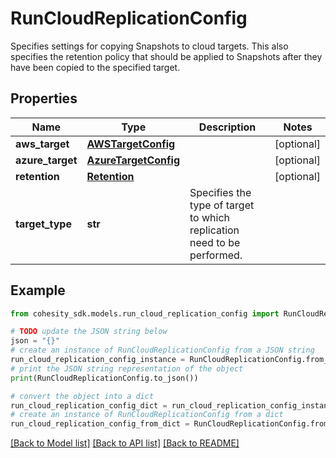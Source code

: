 # RunCloudReplicationConfig

Specifies settings for copying Snapshots to cloud targets. This also specifies the retention policy that should be applied to Snapshots after they have been copied to the specified target.

## Properties

Name | Type | Description | Notes
------------ | ------------- | ------------- | -------------
**aws_target** | [**AWSTargetConfig**](AWSTargetConfig.md) |  | [optional] 
**azure_target** | [**AzureTargetConfig**](AzureTargetConfig.md) |  | [optional] 
**retention** | [**Retention**](Retention.md) |  | [optional] 
**target_type** | **str** | Specifies the type of target to which replication need to be performed. | 

## Example

```python
from cohesity_sdk.models.run_cloud_replication_config import RunCloudReplicationConfig

# TODO update the JSON string below
json = "{}"
# create an instance of RunCloudReplicationConfig from a JSON string
run_cloud_replication_config_instance = RunCloudReplicationConfig.from_json(json)
# print the JSON string representation of the object
print(RunCloudReplicationConfig.to_json())

# convert the object into a dict
run_cloud_replication_config_dict = run_cloud_replication_config_instance.to_dict()
# create an instance of RunCloudReplicationConfig from a dict
run_cloud_replication_config_from_dict = RunCloudReplicationConfig.from_dict(run_cloud_replication_config_dict)
```
[[Back to Model list]](../README.md#documentation-for-models) [[Back to API list]](../README.md#documentation-for-api-endpoints) [[Back to README]](../README.md)


